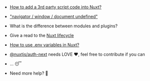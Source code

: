 - [How to add a 3rd party script code into Nuxt?](https://stackoverflow.com/q/67534304/8816585)

<v-clicks>

- ["navigator / window / document undefined"](https://stackoverflow.com/q/54979644/8816585)

- What is the difference between modules and plugins?

- Give a read to the [Nuxt lifecycle](https://nuxtjs.org/docs/concepts/nuxt-lifecycle)

- [How to use .env variables in Nuxt?](https://stackoverflow.com/q/67703133/8816585)

- [@nuxtjs/auth-next](https://github.com/nuxt-community/auth-module) needs LOVE ❤️, feel free to contribute if you can

- ... 😴

- Need more help? 🤗

</v-clicks>

<!--
go to nuxt org and for mastering nuxt + vueschool + modules

don't use .dotenv package, already baked in

You can reach upon MasteringNuxt, Vueschool, you can also book 1:1 sessions with me or some mentoring
 -->

